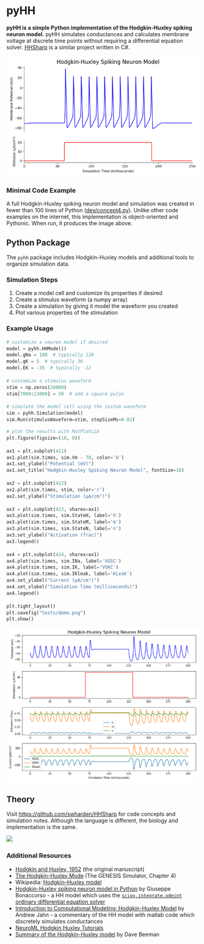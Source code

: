 # pyHH
**pyHH is a simple Python implementation of the Hodgkin-Huxley spiking neuron model.** pyHH simulates conductances and calculates membrane voltage at discrete time points without requiring a differential equation solver. [HHSharp](https://github.com/swharden/HHSharp) is a similar project written in C#.

![](dev/concept4.png)

### Minimal Code Example
A full Hodgkin-Huxley spiking neuron model and simulation was created in fewer than 100 lines of Python ([dev/concept4.py](dev/concept4.py)). Unlike other code examples on the internet, this implementation is object-oriented and Pythonic. When run, it produces the image above.

## Python Package
The `pyhh` package includes Hodgkin-Huxley models and additional tools to organize simulation data. 

### Simulation Steps

1. Create a model cell and customize its properties if desired
2. Create a stimulus waveform (a numpy array)
3. Create a simulation by giving it model the waveform you created
4. Plot various properties of the stimulation

### Example Usage

```python
# customize a neuron model if desired
model = pyhh.HHModel()
model.gNa = 100  # typically 120
model.gK = 5  # typically 36
model.EK = -35  # typically -12

# customize a stimulus waveform
stim = np.zeros(20000)
stim[7000:13000] = 50  # add a square pulse

# simulate the model cell using the custom waveform
sim = pyhh.Simulation(model)
sim.Run(stimulusWaveform=stim, stepSizeMs=0.01)
```

```python
# plot the results with MatPlotLib
plt.figure(figsize=(10, 8))

ax1 = plt.subplot(411)
ax1.plot(sim.times, sim.Vm - 70, color='b')
ax1.set_ylabel("Potential (mV)")
ax1.set_title("Hodgkin-Huxley Spiking Neuron Model", fontSize=16)

ax2 = plt.subplot(412)
ax2.plot(sim.times, stim, color='r')
ax2.set_ylabel("Stimulation (µA/cm²)")

ax3 = plt.subplot(413, sharex=ax1)
ax3.plot(sim.times, sim.StateH, label='h')
ax3.plot(sim.times, sim.StateM, label='m')
ax3.plot(sim.times, sim.StateN, label='n')
ax3.set_ylabel("Activation (frac)")
ax3.legend()

ax4 = plt.subplot(414, sharex=ax1)
ax4.plot(sim.times, sim.INa, label='VGSC')
ax4.plot(sim.times, sim.IK, label='VGKC')
ax4.plot(sim.times, sim.IKleak, label='KLeak')
ax4.set_ylabel("Current (µA/cm²)")
ax4.set_xlabel("Simulation Time (milliseconds)")
ax4.legend()

plt.tight_layout()
plt.savefig("tests/demo.png")
plt.show()
```

![](tests/demo.png)

## Theory

Visit https://github.com/swharden/HHSharp for code concepts and simulation notes. Although the language is different, the biology and implementation is the same.

![](https://raw.githubusercontent.com/swharden/HHSharp/master/dev/theory.png)

### Additional Resources
* [Hodgkin and Huxley, 1952](https://www.ncbi.nlm.nih.gov/pmc/articles/PMC1392413/pdf/jphysiol01442-0106.pdf) (the original manuscript)
* [The Hodgkin-Huxley Mode](http://www.genesis-sim.org/GENESIS/iBoG/iBoGpdf/chapt4.pdf) (The GENESIS Simulator, Chapter 4)
* Wikipedia: [Hodgkin–Huxley model](https://en.wikipedia.org/wiki/Hodgkin%E2%80%93Huxley_model)
* [Hodgkin-Huxley spiking neuron model in Python](https://www.bonaccorso.eu/2017/08/19/hodgkin-huxley-spiking-neuron-model-python/) by Giuseppe Bonaccorso - a HH model which uses the [`scipy.integrate.odeint` ordinary differential equation solver](https://docs.scipy.org/doc/scipy/reference/generated/scipy.integrate.odeint.html)
* [Introduction to Computational Modeling: Hodgkin-Huxley Model](http://andysbrainblog.blogspot.com/2013/10/introduction-to-computational-modeling.html) by Andrew Jahn - a commentary of the HH model with matlab code which discretely simulates conductances
* [NeuroML Hodgkin Huxley Tutorials](https://github.com/swharden/hodgkin_huxley_tutorial)
* [Summary of the Hodgkin-Huxley model](http://ecee.colorado.edu/~ecen4831/HHsumWWW/HHsum.html) by Dave Beeman
